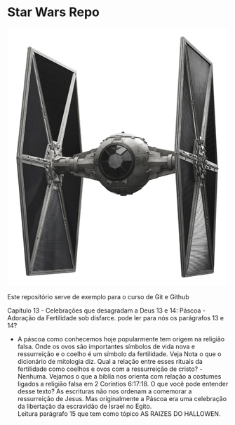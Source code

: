 # Star Wars Repo

![Tie Fighter](https://github.com/thiagobritorocha/StarWarsRepo/blob/master/tiefighter.png)

Este repositório serve de exemplo para o curso de Git e Github

Capítulo 13 - Celebrações que desagradam a Deus 
13 e 14: Páscoa - Adoração da Fertilidade sob disfarce.
 pode ler para nós os parágrafos 13 e 14?
- A páscoa como conhecemos hoje popularmente tem origem na religião falsa. Onde os ovos são importantes símbolos de vida nova e ressurreição e o coelho é um símbolo da fertilidade. 
Veja Nota o que o dicionário de mitologia diz.
Qual a relação entre esses rituais da fertilidade como coelhos e ovos com a ressurreição de cristo?
-Nenhuma.
Vejamos o que a bíblia nos orienta com relação a costumes ligados a religião falsa em 2 Coríntios 6:17:18.
O que você pode entender desse texto?
As escrituras não nos ordenam a comemorar a ressurreição de Jesus. 
Mas originalmente a Páscoa era uma celebração da libertação da escravidão de Israel no Egito.  
 Leitura parágrafo 15 que tem como tópico AS RAIZES DO HALLOWEN.

